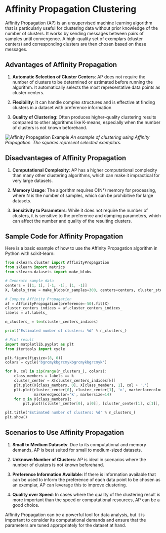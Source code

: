 # Affinity Propagation Clustering

Affinity Propagation (AP) is an unsupervised machine learning algorithm that is particularly useful for clustering data without prior knowledge of the number of clusters. It works by sending messages between pairs of samples until convergence. A high-quality set of exemplars (cluster centers) and corresponding clusters are then chosen based on these messages.

## Advantages of Affinity Propagation

1. **Automatic Selection of Cluster Centers**: AP does not require the number of clusters to be determined or estimated before running the algorithm. It automatically selects the most representative data points as cluster centers.

2. **Flexibility**: It can handle complex structures and is effective at finding clusters in a dataset with preference information.

3. **Quality of Clustering**: Often produces higher-quality clustering results compared to other algorithms like K-means, especially when the number of clusters is not known beforehand.

![Affinity Propagation Example](https://upload.wikimedia.org/wikipedia/commons/0/09/ClusterAnalysis_Mouse.svg)
_An example of clustering using Affinity Propagation. The squares represent selected exemplars._

## Disadvantages of Affinity Propagation

1. **Computational Complexity**: AP has a higher computational complexity than many other clustering algorithms, which can make it impractical for very large datasets.

2. **Memory Usage**: The algorithm requires O(N²) memory for processing, where N is the number of samples, which can be prohibitive for large datasets.

3. **Sensitivity to Parameters**: While it does not require the number of clusters, it is sensitive to the preference and damping parameters, which can affect the number and quality of the resulting clusters.

## Sample Code for Affinity Propagation

Here is a basic example of how to use the Affinity Propagation algorithm in Python with scikit-learn:

```python
from sklearn.cluster import AffinityPropagation
from sklearn import metrics
from sklearn.datasets import make_blobs

# Generate sample data
centers = [[1, 1], [-1, -1], [1, -1]]
X, labels_true = make_blobs(n_samples=300, centers=centers, cluster_std=0.5, random_state=0)

# Compute Affinity Propagation
af = AffinityPropagation(preference=-50).fit(X)
cluster_centers_indices = af.cluster_centers_indices_
labels = af.labels_

n_clusters_ = len(cluster_centers_indices)

print('Estimated number of clusters: %d' % n_clusters_)

# Plot result
import matplotlib.pyplot as plt
from itertools import cycle

plt.figure(figsize=(8, 6))
colors = cycle('bgrcmykbgrcmykbgrcmykbgrcmyk')

for k, col in zip(range(n_clusters_), colors):
    class_members = labels == k
    cluster_center = X[cluster_centers_indices[k]]
    plt.plot(X[class_members, 0], X[class_members, 1], col + '.')
    plt.plot(cluster_center[0], cluster_center[1], 'o', markerfacecolor=col,
             markeredgecolor='k', markersize=14)
    for x in X[class_members]:
        plt.plot([cluster_center[0], x[0]], [cluster_center[1], x[1]], col)

plt.title('Estimated number of clusters: %d' % n_clusters_)
plt.show()
```

## Scenarios to Use Affinity Propagation

1. **Small to Medium Datasets**: Due to its computational and memory demands, AP is best suited for small to medium-sized datasets.

2. **Unknown Number of Clusters**: AP is ideal in scenarios where the number of clusters is not known beforehand.

3. **Preference Information Available**: If there is information available that can be used to inform the preference of each data point to be chosen as an exemplar, AP can leverage this to improve clustering.

4. **Quality over Speed**: In cases where the quality of the clustering result is more important than the speed or computational resources, AP can be a good choice.

Affinity Propagation can be a powerful tool for data analysis, but it is important to consider its computational demands and ensure that the parameters are tuned appropriately for the dataset at hand.
